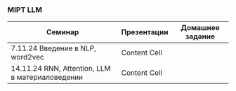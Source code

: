 ### MIPT LLM

|   Семинар                                       |   Презентации    | Домашнее задание |
| ------------------------------------------------| -----------------|------------------|
| 7.11.24  Введение в NLP, word2vec               | Content Cell     |                  |
| 14.11.24 RNN, Attention, LLM в материаловедении | Content Cell     |                  |
